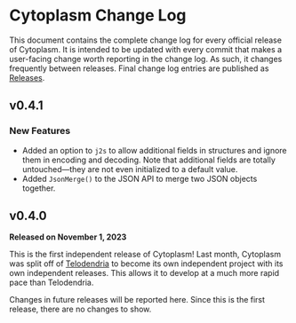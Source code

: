# Cytoplasm Change Log

This document contains the complete change log for every official release of
Cytoplasm. It is intended to be updated with every commit that makes a user-facing
change worth reporting in the change log. As such, it changes frequently between
releases. Final change log entries are published as [Releases](releases).

## v0.4.1

### New Features

- Added an option to `j2s` to allow additional fields in structures and ignore them in
encoding and decoding. Note that additional fields are totally untouched&mdash;they
are not even initialized to a default value.
- Added `JsonMerge()` to the JSON API to merge two JSON objects together.

## v0.4.0

**Released on November 1, 2023**

This is the first independent release of Cytoplasm! Last month, Cytoplasm was
split off of [Telodendria](/Telodendria/Telodendria) to become its own independent
project with its own independent releases. This allows it to develop at a much more
rapid pace than Telodendria.

Changes in future releases will be reported here. Since this is the first release,
there are no changes to show.